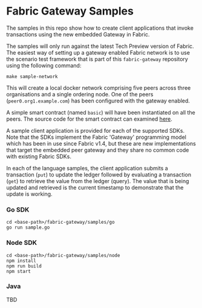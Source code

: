 # Fabric Gateway Samples

The samples in this repo show how to create client applications that invoke transactions using the new embedded Gateway
in Fabric.

The samples will only run against the latest Tech Preview version of Fabric.  The easiest way of setting up a gateway
enabled Fabric network is to use the scenario test framework that is part of this `fabric-gateway` repository using the
following command:

`make sample-network`

This will create a local docker network comprising five peers across three organisations and a single ordering node.
One of the peers (`peer0.org1.example.com`) has been configured with the gateway enabled.

A simple smart contract (named `basic`) will have been instantiated on all the peers.  The source code for the smart 
contract can examined [here](https://github.com/hyperledger/fabric-gateway/blob/main/scenario/fixtures/chaincode/golang/basic/main.go).

A sample client application is provided for each of the supported SDKs.
Note that the SDKs implement the Fabric 'Gateway' programming model which has been in use since
Fabric v1.4, but these are new implementations that target the embedded peer gateway and they share no common code with
existing Fabric SDKs.

In each of the language samples, the client application submits a transaction (`put`) to update the ledger followed by 
evaluating a transaction (`get`) to retrieve the value from the ledger (query).
The value that is being updated and retrieved is the current timestamp to demonstrate that the update is working.

### Go SDK

```
cd <base-path>/fabric-gateway/samples/go
go run sample.go
```

### Node SDK

```
cd <base-path>/fabric-gateway/samples/node
npm install
npm run build
npm start
```

### Java

TBD